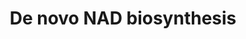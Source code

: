 ---
annotations:
- type: Pathway Ontology
  value: de novo nicotinamide adenine dinucleotide biosynthetic pathway
authors:
- M.Braymer
- MaintBot
- Christine Chichester
- Egonw
- Khanspers
- Eweitz
description: Based on http://pathway.yeastgenome.org/biocyc/
last-edited: 2021-05-20
organisms:
- Saccharomyces cerevisiae
redirect_from:
- /index.php/Pathway:WP541
- /instance/WP541
schema-jsonld:
- '@context': https://schema.org/
  '@id': https://wikipathways.github.io/pathways/WP541.html
  '@type': Dataset
  creator:
    '@type': Organization
    name: WikiPathways
  description: Based on http://pathway.yeastgenome.org/biocyc/
  keywords:
  - NMA2
  - BNA6
  - L-Formylkynurenine
  - BNA4
  - NADPH
  - PRPP
  - L-glutamine
  - L-alanine
  - BNA1
  - BNA5
  - 3-hydroxy-L-kynurenine
  - BNA3
  - L-glutamate
  - L-tryptophan
  - QNS1
  - pyrophosphate
  - ATP
  - BNA2
  - NMA1
  - kynurenine
  license: CC0
  name: De novo NAD biosynthesis
seo: CreativeWork
title: De novo NAD biosynthesis
wpid: WP541
---